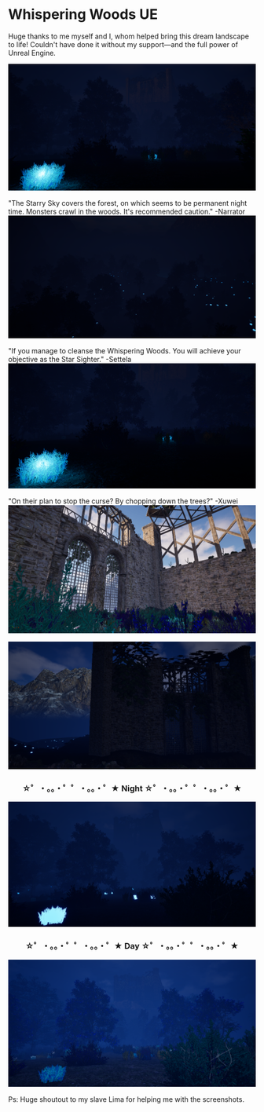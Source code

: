 # Whispering Woods UE

Huge thanks to me myself and I, whom helped bring this dream landscape to life! Couldn't have done it without my support—and the full power of Unreal Engine.


![Cover](WhisperingWoods_Images/image4.png)

"The Starry Sky covers the forest, on which seems to be permanent night time. Monsters crawl in the woods. It's recommended caution." -Narrator
![Cover](WhisperingWoods_Images/image5.png)

"If you manage to cleanse the Whispering Woods. You will achieve your objective as the Star Sighter." -Settela
![Cover](WhisperingWoods_Images/image3.png)

"On their plan to stop the curse? By chopping down the trees?" -Xuwei
![Cover](WhisperingWoods_Images/image.png)

![Cover](WhisperingWoods_Images/image6.png)

### <p align="center"> ☆゜・。。・゜゜・。。・゜★ Night ☆゜・。。・゜゜・。。・゜★ </p>
![Cover](WhisperingWoods_Images/imagenight.png)
### <p align="center"> ☆゜・。。・゜゜・。。・゜★ Day ☆゜・。。・゜゜・。。・゜★ </p>
![Cover](WhisperingWoods_Images/imageday.png)

Ps:
Huge shoutout to my slave Lima for helping me with the screenshots.
